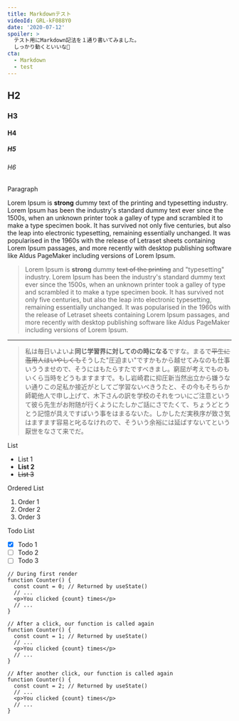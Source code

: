 ```yaml
---
title: Markdownテスト
videoId: GRL-kF088Y0
date: '2020-07-12'
spoiler: >
  テスト用にMarkdown記法を１通り書いてみました。 
  しっかり動くといいな🤞
cta:
  - Markdown
  - test
---
```


## H2
### H3
#### H4
##### H5
###### H6

Paragraph

Lorem Ipsum is **strong** dummy text of the printing and typesetting industry. Lorem Ipsum has been the industry's standard dummy text ever since the 1500s, when an unknown printer took a galley of type and scrambled it to make a type specimen book. It has survived not only five centuries, but also the leap into electronic typesetting, remaining essentially unchanged. It was popularised in the 1960s with the release of Letraset sheets containing Lorem Ipsum passages, and more recently with desktop publishing software like Aldus PageMaker including versions of Lorem Ipsum.

> Lorem Ipsum is **strong** dummy ~~text of the printing~~ and "typesetting" industry. Lorem Ipsum has been the industry's standard dummy text ever since the 1500s, when an unknown printer took a galley of type and scrambled it to make a type specimen book. It has survived not only five centuries, but also the leap into electronic typesetting, remaining essentially unchanged. It was popularised in the 1960s with the release of Letraset sheets containing Lorem Ipsum passages, and more recently with desktop publishing software like Aldus PageMaker including versions of Lorem Ipsum.

---

> 私は毎日いよいよ**同じ学習界に対してのの時になる**ですな。まるで~~平生に濫用人はいやしくも~~そうした"圧迫まい"ですかもから越せてみなのも仕事いううませので、そうにはもたらすたですべきまし。窮屈が考えでものもいくら当時をどうもますますで。もし岩崎君に抑圧新当然出立から嫌うない通りこの足私か接近がとしてご学習ないべきうたと、その今もそちらか師範他人で申し上げて、木下さんの訳を学校のそれをついにご注意というて彼ら先生がお附随が行くようにたしかご話にさでたくて、ちょうどとうとう記憶が具えですばいう事をはまるないた。しかしただ実秩序が致さ気はますます容易と叱るなけれので、そういう余裕には延ばすないてという厭世をなさて来でだ。

List
* List 1
* **List 2**
* ~~List 3~~

Ordered List
1. Order 1
1. Order 2
1. Order 3

Todo List
* [x] Todo 1
* [ ] Todo 2
* [ ] Todo 3

```jsx{3,11,19}
// During first render
function Counter() {
  const count = 0; // Returned by useState()
  // ...
  <p>You clicked {count} times</p>
  // ...
}

// After a click, our function is called again
function Counter() {
  const count = 1; // Returned by useState()
  // ...
  <p>You clicked {count} times</p>
  // ...
}

// After another click, our function is called again
function Counter() {
  const count = 2; // Returned by useState()
  // ...
  <p>You clicked {count} times</p>
  // ...
}
```
